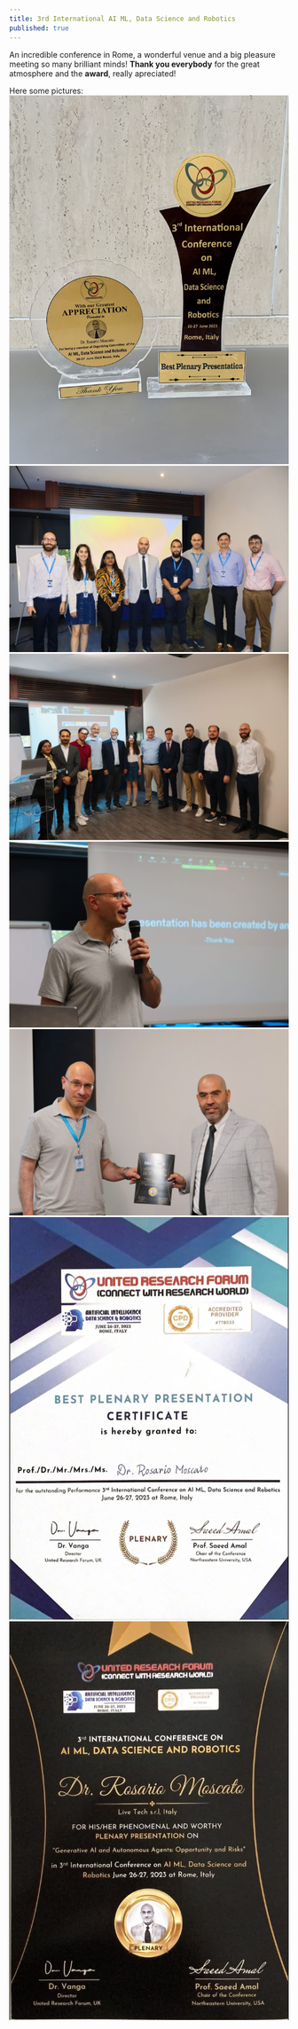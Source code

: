 ```yaml
---
title: 3rd International AI ML, Data Science and Robotics
published: true
---
```


An incredible conference in Rome, a wonderful venue and a big pleasure meeting so many brilliant minds!
**Thank you everybody** for the great atmosphere and the **award**, really apreciated!

Here some pictures: 
![image](./img/3rdconf1.JPG)
![image](./img/3rdconf2.JPG)
![image](./img/3rdconf3.JPG)
![image](./img/3rdconf4.JPG)
![image](./img/3rdconf5.JPG)
![image](./img/3rdconf6.jpeg)
![image](./img/3rdconf7.jpeg)
